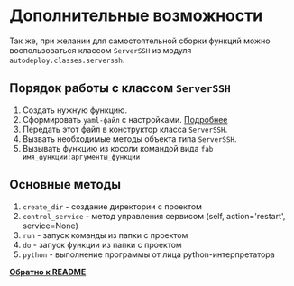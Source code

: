 # Дополнительные возможности
Так же, при желании для самостоятельной сборки функций можно воспользоваться классом `ServerSSH` из модуля `autodeploy.classes.serverssh`.

## Порядок работы с классом `ServerSSH`
1. Создать нужную функцию.
2. Сформировать `yaml-файл` с настройками. [Подробнеe](fast-start.md)
3. Передать этот файл в конструктор класса `ServerSSH`.
4. Вызвать необходимые методы объекта типа `ServerSSH`.
5. Вызывать функцию из косоли командой вида `fab имя_функции:аргументы_функции`

## Основные методы 
1. `create_dir` - создание директории с проектом
2. `control_service` - метод управления сервисом (self, action='restart', service=None)
3. `run` - запуск команды из папки с проектом
4. `do` - запуск функции из папки с проектом
5. `python` - выполнение программы от лица python-интерпретатора

**[Обратно к README](../README.md)**